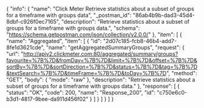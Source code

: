 {
  "info": {
    "name": "Click Meter Retrieve statistics about a subset of groups for a timeframe with groups data",
    "_postman_id": "86ab4b9b-dad3-45d4-8dbf-c926f0ec7165",
    "description": "Retrieve statistics about a subset of groups for a timeframe with groups data.",
    "schema": "https://schema.getpostman.com/json/collection/v2.0.0/"
  },
  "item": [
    {
      "name": "Aggregated",
      "item": [
        {
          "id": "2d07c185-fcb8-46b4-add7-8fe1d3621cde",
          "name": "getAggregatedSummaryGroups",
          "request": {
            "url": "http://apiv2.clickmeter.com:80/aggregated/summary/groups?favourite=%7B%7D&fromDay=%7B%7D&limit=%7B%7D&offset=%7B%7D&sortBy=%7B%7D&sortDirection=%7B%7D&status=%7B%7D&tag=%7B%7D&textSearch=%7B%7D&timeFrame=%7B%7D&toDay=%7B%7D",
            "method": "GET",
            "body": {
              "mode": "raw"
            },
            "description": "Retrieve statistics about a subset of groups for a timeframe with groups data."
          },
          "response": [
            {
              "status": "OK",
              "code": 200,
              "name": "Response_200",
              "id": "c750e6c0-b3d1-4817-9bee-da911d456f02"
            }
          ]
        }
      ]
    }
  ]
}